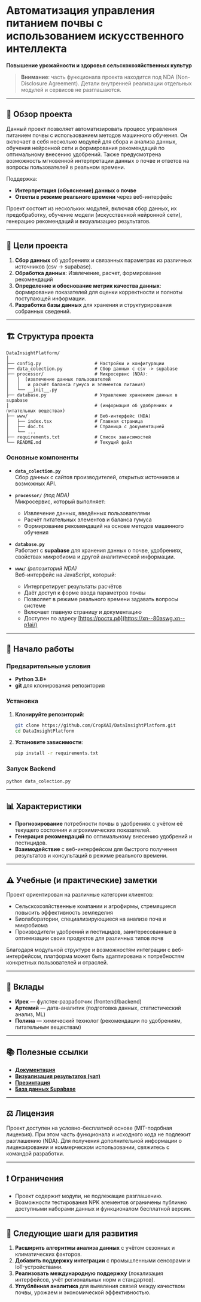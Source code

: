 # Автоматизация управления питанием почвы с использованием искусственного интеллекта  
**Повышение урожайности и здоровья сельскохозяйственных культур**  

> **Внимание**: часть функционала проекта находится под NDA (Non-Disclosure Agreement). Детали внутренней реализации отдельных модулей и сервисов не разглашаются.

---

## 📝 Обзор проекта  
Данный проект позволяет автоматизировать процесс управления питанием почвы с использованием методов машинного обучения. Он включает в себя несколько модулей для сбора и анализа данных, обучения нейронной сети и формирования рекомендаций по оптимальному внесению удобрений. Также предусмотрена возможность мгновенной интерпретации данных о почве и ответов на вопросы пользователей в реальном времени.

Поддержка:  
- **Интерпретация (объяснение) данных о почве**  
- **Ответы в режиме реального времени** через веб-интерфейс  

Проект состоит из нескольких модулей, включая сбор данных, их предобработку, обучение модели (искусственной нейронной сети), генерацию рекомендаций и визуализацию результатов.

---

## 🎯 Цели проекта  
1. **Сбор данных** об удобрениях и связанных параметрах из различных источников (csv -> supabase).  
2. **Обработка данных**: Извлечение, расчет, формирование рекомендаций 
3. **Определение и обоснование метрик качества данных**: формирование показателей для оценки корректности и полноты поступающей информации.  
4. **Разработка базы данных** для хранения и структурирования собранных сведений.

---

## 🏗️ Структура проекта  

```
DataInsightPlatform/
│
├── config.py                    # Настройки и конфигурации
├── data_colection.py            # Сбор данных с csv -> supabase
├── processor/                   # Микросервис (NDA):
│   │  (извлечение данных пользователей 
│   │   и расчёт баланса гумуса и элементов питания)
│   └── __init__.py
├── database.py                  # Управление хранением данных в supabase 
│                                # (информация об удобрениях и питательных веществах)
├── www/                         # Веб-интерфейс (NDA)
│   ├── index.tsx                # Главная страница
│   ├── doc.ts                   # Страница с документацией
│   └── ...
├── requirements.txt             # Список зависимостей
└── README.md                    # Текущий файл
```

### Основные компоненты  
- **`data_colection.py`**  
  Сбор данных с сайтов производителей, открытых источников и возможных API.  

- **`processor/`** *(под NDA)*  
  Микросервис, который выполняет:  
  - Извлечение данных, введённых пользователями  
  - Расчёт питательных элементов и баланса гумуса  
  - Формирование рекомендаций на основе методов машинного обучения  

- **`database.py`**  
  Работает с **supabase** для хранения данных о почве, удобрениях, свойствах микробиома и другой аналитической информации.  

- **`www/`** *(репозиторий NDA)*  
  Веб-интерфейс на JavaScript, который:  
  - Интерпретирует результаты расчётов  
  - Даёт доступ к форме ввода параметров почвы  
  - Позволяет в режиме реального времени задавать вопросы системе  
  - Включает главную страницу и документацию  
  - Доступен по адресу [https://ростх.рф](https://xn--80aswg.xn--p1ai/)

---

## 🚀 Начало работы  

### Предварительные условия  
- **Python 3.8+**  
- **git** для клонирования репозитория

### Установка  
1. **Клонируйте репозиторий**:
   ```bash
   git clone https://github.com/CropXAI/DataInsightPlatform.git
   cd DataInsightPlatform
   ```
2. **Установите зависимости**:
   ```bash
   pip install -r requirements.txt
   ```

### Запуск Backend  
```bash
python data_colection.py
```

---

## 📊 Характеристики  
- **Прогнозирование** потребности почвы в удобрениях с учётом её текущего состояния и агрохимических показателей.  
- **Генерация рекомендаций** по оптимальному внесению удобрений и пестицидов.  
- **Взаимодействие** с веб-интерфейсом для быстрого получения результатов и консультаций в режиме реального времени.  

---

## ⚠️ Учебные (и практические) заметки  
Проект ориентирован на различные категории клиентов:  
- Сельскохозяйственные компании и агрофирмы, стремящиеся повысить эффективность земледелия  
- Биолаборатории, специализирующиеся на анализе почв и микробиома  
- Производители удобрений и пестицидов, заинтересованные в оптимизации своих продуктов для различных типов почв  

Благодаря модульной структуре и возможностям интеграции с веб-интерфейсом, платформа может быть адаптирована к потребностям конкретных пользователей и отраслей.

---

## 🤝 Вклады  
- **Ирек** — фулстек-разработчик (frontend/backend)  
- **Артемий** — дата-аналитик (подготовка данных, статистический анализ, ML)  
- **Полина** — химический технолог (рекомендации по удобрениям, питательным веществам)

---

## 📚 Полезные ссылки  
- [**Документация**](https://cropxai.com/docs/introduction)  
- [**Визуализация результатов (чат)**](https://chat.cropx.ai)  
- [**Презинтация**](https://docs.google.com/presentation/d/1Z-2PR0b9G4puh8rumHTgcBfDzGTPqgrb/edit?usp=sharing&ouid=107598273093656362881&rtpof=true&sd=true)
- [**База данных Supabase**](https://supabase.com/dashboard/project/kvvubjqhqhkkxktoavre/editor/29229?schema=public)
---

## ⚖️ Лицензия  
Проект доступен на условно-бесплатной основе (MIT-подобная лицензия). При этом часть функционала и исходного кода не подлежит разглашению (NDA). Для получения дополнительной информации о лицензировании и коммерческом использовании, свяжитесь с командой разработки.

---

## ❗ Ограничения  
- Проект содержит модули, не подлежащие разглашению.   
- Возможности тестирования NPK элементов ограничены публично доступными наборами данных и функционалом бесплатной версии.

---

## 🤔 Следующие шаги для развития  
1. **Расширить алгоритмы анализа данных** с учётом сезонных и климатических факторов.  
2. **Добавить поддержку интеграции** с промышленными сенсорами и IoT-устройствами.  
3. **Реализовать международную поддержку** (локализация интерфейсов, учёт региональных норм и стандартов).  
4. **Углублённая аналитика** для выявления связей между качеством почвы, урожаем и экономической эффективностью.  
